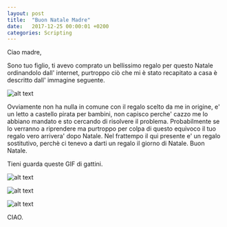```yaml
---
layout: post
title:  "Buon Natale Madre"
date:   2017-12-25 00:00:01 +0200
categories: Scripting
---
```


Ciao madre,
 
Sono tuo figlio, ti avevo comprato un bellissimo regalo per questo Natale ordinandolo dall' internet, purtroppo ciò che mi è stato recapitato a casa è descritto dall' immagine seguente.

![alt text](http://gretaconsiglia.it/wp-content/uploads/2014/04/lettino-semi-alto-con-scivolo-pirati-bianco-nero.jpg)

Ovviamente non ha nulla in comune con il regalo scelto da me in origine, e' un letto a castello pirata per bambini, non capisco perche' cazzo me lo abbiano mandato e sto cercando di risolvere il problema. Probabilmente se lo verranno a riprendere ma purtroppo per colpa di questo equivoco il tuo regalo vero arrivera' dopo Natale. 
Nel frattempo il qui presente e' un regalo sostitutivo, perchè ci tenevo a darti un regalo il giorno di Natale.
Buon Natale.

Tieni guarda queste GIF di gattini.


![alt text](https://media.giphy.com/media/5KuPVqoVRvQcg/giphy.gif)


![alt text](https://media.giphy.com/media/j1QQj6To9Pbxu/giphy.gif)


![alt text](https://media.giphy.com/media/26FPCXdkvDbKBbgOI/giphy.gif)


CIAO.
